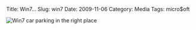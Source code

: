 Title: Win7...
Slug: win7
Date: 2009-11-06
Category: Media
Tags: micro$oft

![Win7 car parking in the right place]({filename}/images/2009/win7_car.jpg)
